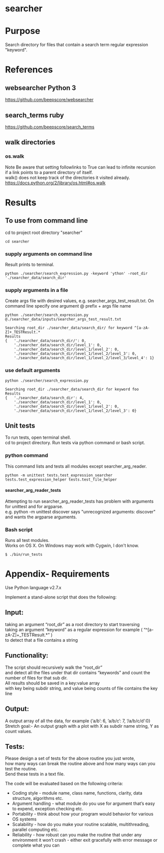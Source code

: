 # searcher

# Purpose
Search directory for files that contain a search term regular expression "keyword".  

# References

## websearcher Python 3
https://github.com/beepscore/websearcher

## search_terms ruby
https://github.com/beepscore/search_terms

## walk directories

### os.walk
Note Be aware that setting followlinks to True can lead to infinite recursion  
if a link points to a parent directory of itself.  
walk() does not keep track of the directories it visited already.  
https://docs.python.org/2/library/os.html#os.walk

# Results

## To use from command line
cd to project root directory "searcher"

    cd searcher

### supply arguments on command line
Result prints to terminal.

    python ./searcher/search_expression.py -keyword 'ython' -root_dir './searcher_data/search_dir'

### supply arguments in a file
Create args file with desired values, e.g. searcher_args_test_result.txt.
On command line specify one argument @ prefix + args file name

    python ./searcher/search_expression.py @./searcher_data/inputs/searcher_args_test_result.txt

    Searching root_dir ./searcher_data/search_dir/ for keyword ^[a-zA-Z]+_TESTResult.*
    Results
    {   './searcher_data/search_dir/': 0,
        './searcher_data/search_dir/level_1': 0,
        './searcher_data/search_dir/level_1/level_2': 0,
        './searcher_data/search_dir/level_1/level_2/level_3': 0,
        './searcher_data/search_dir/level_1/level_2/level_3/level_4': 1}

### use default arguments

    python ./searcher/search_expression.py

    Searching root_dir ./searcher_data/search_dir for keyword foo
    Results
    {   './searcher_data/search_dir': 4,
        './searcher_data/search_dir/level_1': 0,
        './searcher_data/search_dir/level_1/level_2': 0,
        './searcher_data/search_dir/level_1/level_2/level_3': 0}

## Unit tests
To run tests, open terminal shell.  
cd to project directory. Run tests via python command or bash script.

### python command
This command lists and tests all modules except searcher_arg_reader.

    python -m unittest tests.test_expression_searcher tests.test_expression_helper tests.test_file_helper

#### searcher_arg_reader_tests
Attempting to run searcher_arg_reader_tests has problem with arguments for unittest and for argparse.  
e.g. python -m unittest discover says "unrecognized arguments: discover" and wants the argparse arguments.

### Bash script
Runs all test modules.  
Works on OS X. On Windows may work with Cygwin, I don't know.

    $ ./bin/run_tests

# Appendix- Requirements
Use Python language v2.7.x

Implement a stand-alone script that does the following:

## Input:
taking an argument “root_dir” as a root directory to start traversing  
taking an argument “keyword” as a regular expression for example ( “^[a-zA-Z]+_TESTResult.*” )  
to detect that a file contains a string

## Functionality:
The script should recursively walk the “root_dir”  
and detect all the files under that dir contains “keywords” and count the number of files for that sub dir.  
All results should be saved in a key:value array  
with key being subdir string, and value being counts of file contains the key line  

## Output:
A output array of all the data, for example {’a/b’: 6, ’a/b/c’: 7, ‘/a/b/c/d’:0}  
Stretch goal:- An output graph with a plot with X as subdir name string, Y as count values.  

## Tests:
Please design a set of tests for the above routine you just wrote,  
how many ways can break the routine above and how many ways can you test the routine.  
Send these tests in a text file.  

The code will be evaluated based on the following criteria:
- Coding style - module name, class name, functions, clarity, data structure, algorithms etc.
- Argument handling - what module do you use for argument that’s easy to expend, exception checking etc.
- Portability - think about how your program would behavior for various OS systems
- Scalability - how do you make your routine scalable, multithreading, parallel computing etc.
- Reliability - how robust can you make the routine that under any environment it won’t crash - either exit gracefully with error message or complete what you can
